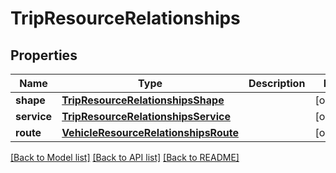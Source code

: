 # TripResourceRelationships

## Properties
Name | Type | Description | Notes
------------ | ------------- | ------------- | -------------
**shape** | [**TripResourceRelationshipsShape**](TripResourceRelationshipsShape.md) |  | [optional] 
**service** | [**TripResourceRelationshipsService**](TripResourceRelationshipsService.md) |  | [optional] 
**route** | [**VehicleResourceRelationshipsRoute**](VehicleResourceRelationshipsRoute.md) |  | [optional] 

[[Back to Model list]](../README.md#documentation-for-models) [[Back to API list]](../README.md#documentation-for-api-endpoints) [[Back to README]](../README.md)


